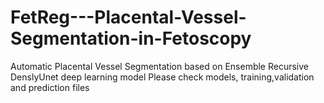 # FetReg---Placental-Vessel-Segmentation-in-Fetoscopy
Automatic Placental Vessel Segmentation based on Ensemble Recursive DenslyUnet deep learning model
Please check models, training,validation and prediction files
